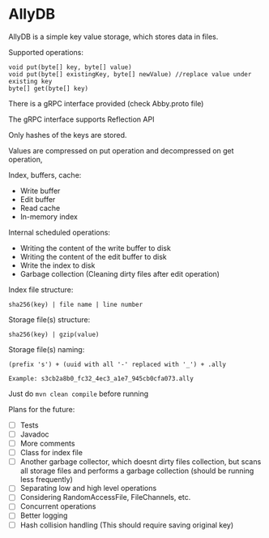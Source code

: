# AllyDB


AllyDB is a simple key value storage, which stores data in files.

Supported operations:

```
void put(byte[] key, byte[] value)
void put(byte[] existingKey, byte[] newValue) //replace value under existing key
byte[] get(byte[] key)      
```

There is a gRPC interface provided (check Abby.proto file)

The gRPC interface supports Reflection API

Only hashes of the keys are stored.

Values are compressed on put operation and decompressed on get operation,

Index, buffers, cache:

* Write buffer
* Edit buffer
* Read cache
* In-memory index

Internal scheduled operations:
* Writing the content of the write buffer to disk
* Writing the content of the edit buffer to disk
* Write the index to disk
* Garbage collection (Cleaning dirty files after edit operation)

Index file structure:

`sha256(key) | file name | line number`

Storage file(s) structure:

`sha256(key) | gzip(value)`

Storage file(s) naming:
```
(prefix 's') + (uuid with all '-' replaced with '_') + .ally

Example: s3cb2a8b0_fc32_4ec3_a1e7_945cb0cfa073.ally
```

Just do 
`mvn clean compile`
before running

Plans for the future:

* [ ] Tests
* [ ] Javadoc
* [ ] More comments
* [ ] Class for index file
* [ ] Another garbage collector, which doesnt dirty files collection, 
but scans all storage files 
and performs a garbage collection (should be running less frequently)
* [ ] Separating low and high level operations
* [ ] Considering RandomAccessFile, FileChannels, etc.
* [ ] Concurrent operations
* [ ] Better logging
* [ ] Hash collision handling (This should require saving original key)
